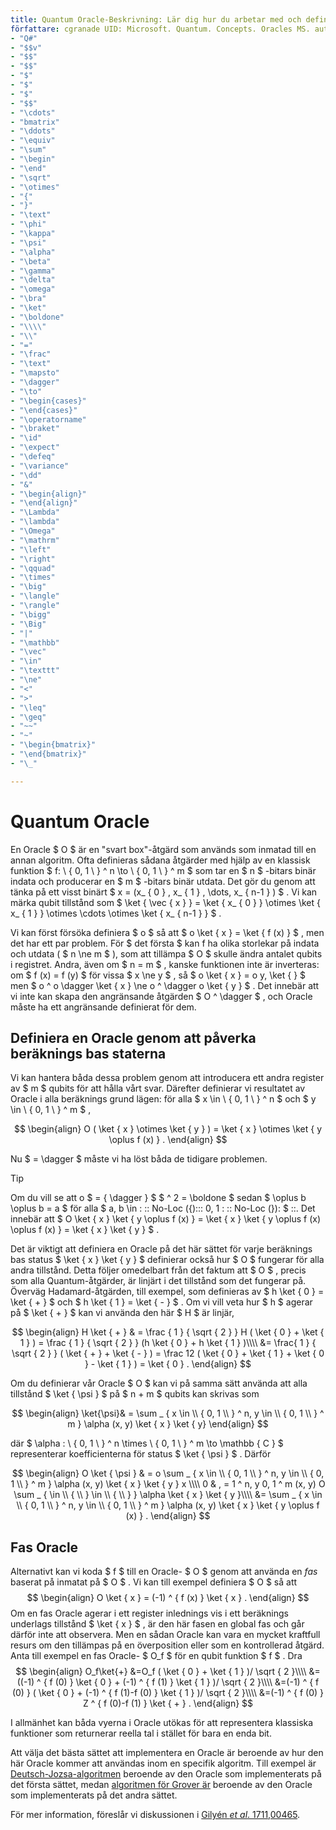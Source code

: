 ```yaml
---
title: Quantum Oracle-Beskrivning: Lär dig hur du arbetar med och definierar Quantum Oracles, svarta Box-åtgärder som används som inmatade i en annan algoritm.
författare: cgranade UID: Microsoft. Quantum. Concepts. Oracles MS. author: Christopher.Granade@microsoft.com MS. Date: 07/11/2018 MS. topic: artikeln No-Loc:
- "Q#"
- "$$v"
- "$$"
- "$$"
- "$"
- "$"
- "$"
- "$$"
- "\cdots"
- "bmatrix"
- "\ddots"
- "\equiv"
- "\sum"
- "\begin"
- "\end"
- "\sqrt"
- "\otimes"
- "{"
- "}"
- "\text"
- "\phi"
- "\kappa"
- "\psi"
- "\alpha"
- "\beta"
- "\gamma"
- "\delta"
- "\omega"
- "\bra"
- "\ket"
- "\boldone"
- "\\\\"
- "\\"
- "="
- "\frac"
- "\text"
- "\mapsto"
- "\dagger"
- "\to"
- "\begin{cases}"
- "\end{cases}"
- "\operatorname"
- "\braket"
- "\id"
- "\expect"
- "\defeq"
- "\variance"
- "\dd"
- "&"
- "\begin{align}"
- "\end{align}"
- "\Lambda"
- "\lambda"
- "\Omega"
- "\mathrm"
- "\left"
- "\right"
- "\qquad"
- "\times"
- "\big"
- "\langle"
- "\rangle"
- "\bigg"
- "\Big"
- "|"
- "\mathbb"
- "\vec"
- "\in"
- "\texttt"
- "\ne"
- "<"
- ">"
- "\leq"
- "\geq"
- "~~"
- "~"
- "\begin{bmatrix}"
- "\end{bmatrix}"
- "\_"

---
```

# <a name="quantum-oracles"></a>Quantum Oracle

En Oracle $ O $ är en "svart box"-åtgärd som används som inmatad till en annan algoritm.
Ofta definieras sådana åtgärder med hjälp av en klassisk funktion $ f: \\ { 0, 1 \\ } ^ n \to \\ { 0, 1 \\ } ^ m $ som tar en $ n $ -bitars binär indata och producerar en $ m $ -bitars binär utdata.
Det gör du genom att tänka på ett visst binärt $ x = (x_ { 0 } , x_ { 1 } , \dots, x_ { n-1 } ) $ .
Vi kan märka qubit tillstånd som $ \ket { \vec { x } } = \ket { x_ { 0 } } \otimes \ket { x_ { 1 } } \otimes \cdots \otimes \ket { x_ { n-1 } } $ .

Vi kan först försöka definiera $ o $ så att $ o \ket { x } = \ket { f (x) } $ , men det har ett par problem.
För $ det första $ kan f ha olika storlekar på indata och utdata ( $ n \ne m $ ), som att tillämpa $ O $ skulle ändra antalet qubits i registret.
Andra, även om $ n = m $ , kanske funktionen inte är inverteras: om $ f (x) = f (y) $ för vissa $ x \ne y $ , så $ o \ket { x } = o y, \ket { } $ men $ o ^ o \dagger \ket { x } \ne o ^ \dagger o \ket { y } $ .
Det innebär att vi inte kan skapa den angränsande åtgärden $ O ^ \dagger $ , och Oracle måste ha ett angränsande definierat för dem.

## <a name="defining-an-oracle-by-its-effect-on-computational-basis-states"></a>Definiera en Oracle genom att påverka beräknings bas staterna
Vi kan hantera båda dessa problem genom att introducera ett andra register av $ m $ qubits för att hålla vårt svar.
Därefter definierar vi resultatet av Oracle i alla beräknings grund lägen: för alla $ x \in \\ { 0, 1 \\ } ^ n $ och $ y \in \\ { 0, 1 \\ } ^ m $ ,

$$
\begin{align}
    O ( \ket { x } \otimes \ket { y } ) = \ket { x } \otimes \ket { y \oplus f (x) } .
\end{align}
$$

Nu $ = \dagger $ måste vi ha löst båda de tidigare problemen.

> [!TIP]
>Om du vill se att o $ = { \dagger } $ $ ^ 2 = \boldone $ sedan $ \oplus b \oplus b = a $ för alla $ a, b \in \: :: No-Loc ({)::: 0, 1 \: :: No-Loc (}): $ ::.
>Det innebär att $ O \ket { x } \ket { y \oplus f (x) } = \ket { x } \ket { y \oplus f (x) \oplus f (x) } = \ket { x } \ket { y } $ .

Det är viktigt att definiera en Oracle på det här sättet för varje beräknings bas status $ \ket { x } \ket { y } $ definierar också hur $ O $ fungerar för alla andra tillstånd.
Detta följer omedelbart från det faktum att $ O $ , precis som alla Quantum-åtgärder, är linjärt i det tillstånd som det fungerar på.
Överväg Hadamard-åtgärden, till exempel, som definieras av $ h \ket { 0 } = \ket { + } $ och $ h \ket { 1 } = \ket { - } $ .
Om vi vill veta hur $ h $ agerar på $ \ket { + } $ kan vi använda den här $ H $ är linjär,

$$
\begin{align}
H \ket { + } & = \frac { 1 } { \sqrt { 2 } } H ( \ket { 0 }  +  \ket { 1 } ) = \frac { 1 } { \sqrt { 2 } } (h \ket { 0 } + h \ket { 1 } )\\\\
           &= \frac{ 1 } { \sqrt { 2 } } ( \ket { + }  +  \ket { - } ) = \frac 12 ( \ket { 0 }  +  \ket { 1 }  +  \ket { 0 }  -  \ket { 1 } ) = \ket { 0 } .
\end{align}
$$

Om du definierar vår Oracle $ O $ kan vi på samma sätt använda att alla tillstånd $ \ket { \psi } $ på $ n + m $ qubits kan skrivas som

$$
\begin{align}
\ket{\psi}& = \sum _ { x \in \\ { 0, 1 \\ } ^ n, y \in \\ { 0, 1 \\ } ^ m } \alpha (x, y) \ket { x } \ket { y}
\end{align}
$$

där $ \alpha : \\ { 0, 1 \\ } ^ n \times \\ { 0, 1 \\ } ^ m \to \mathbb { C } $ representerar koefficienterna för status $ \ket { \psi } $ . Därför

$$
\begin{align}
O \ket { \psi } & = o \sum _ { x \in \\ { 0, 1 \\ } ^ n, y \in \\ { 0, 1 \\ } ^ m } \alpha (x, y) \ket { x } \ket { y } x \\\\ 0 & , = 1 ^ n, y 0, 1 ^ m (x, y) O \sum _ { \in \\ { \\ } \in \\ { \\ } } \alpha \ket { x } \ket { y }\\\\
             &= \sum _ { x \in \\ { 0, 1 \\ } ^ n, y \in \\ { 0, 1 \\ } ^ m } \alpha (x, y) \ket { x } \ket { y \oplus f (x) } .
\end{align}
$$

## <a name="phase-oracles"></a>Fas Oracle
Alternativt kan vi koda $ f $ till en Oracle- $ O $ genom att använda en _fas_ baserat på inmatat på $ O $ . Vi kan till exempel definiera $ O $ så att$$
\begin{align}
    O \ket { x } = (-1) ^ { f (x) } \ket { x } .
\end{align}
$$
Om en fas Oracle agerar i ett register inlednings vis i ett beräknings underlags tillstånd $ \ket { x } $ , är den här fasen en global fas och går därför inte att observera.
Men en sådan Oracle kan vara en mycket kraftfull resurs om den tillämpas på en överposition eller som en kontrollerad åtgärd.
Anta till exempel en fas Oracle- $ O_f $ för en qubit funktion $ f $ .
Dra$$
\begin{align}
    O_f\ket{+}
        &=O_f ( \ket { 0 }  +  \ket { 1 } )/ \sqrt { 2 }\\\\
        &=((-1) ^ { f (0) } \ket { 0 } + (-1) ^ { f (1) } \ket { 1 } )/ \sqrt { 2 }\\\\
        &=(-1) ^ { f (0) } ( \ket { 0 } + (-1) ^ { f (1)-f (0) } \ket { 1 } )/ \sqrt { 2 }\\\\
        &=(-1) ^ { f (0) } Z ^ { f (0)-f (1) } \ket { + } .
\end{align}
$$

I allmänhet kan båda vyerna i Oracle utökas för att representera klassiska funktioner som returnerar reella tal i stället för bara en enda bit.

Att välja det bästa sättet att implementera en Oracle är beroende av hur den här Oracle kommer att användas inom en specifik algoritm.
Till exempel är [Deutsch-Jozsa-algoritmen](https://en.wikipedia.org/wiki/Deutsch%E2%80%93Jozsa_algorithm) beroende av den Oracle som implementerats på det första sättet, medan [algoritmen för Grover är](https://en.wikipedia.org/wiki/Grover's_algorithm) beroende av den Oracle som implementerats på det andra sättet.


För mer information, föreslår vi diskussionen i [Gilyén *et al*. 1711,00465](https://arxiv.org/abs/1711.00465).
